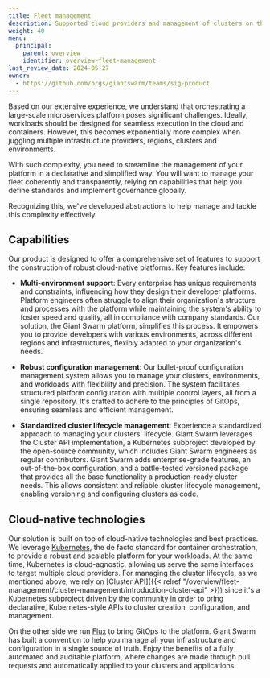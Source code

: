 ```yaml
---
title: Fleet management
description: Supported cloud providers and management of clusters on the Giant Swarm platform.
weight: 40
menu:
  principal:
    parent: overview
    identifier: overview-fleet-management
last_review_date: 2024-05-27
owner:
  - https://github.com/orgs/giantswarm/teams/sig-product
---
```


Based on our extensive experience, we understand that orchestrating a large-scale microservices platform poses significant challenges. Ideally, workloads should be designed for seamless execution in the cloud and containers. However, this becomes exponentially more complex when juggling multiple infrastructure providers, regions, clusters and environments.

With such complexity, you need to streamline the management of your platform in a declarative and simplified way. You will want to manage your fleet coherently and transparently, relying on capabilities that help you define standards and implement governance globally.

Recognizing this, we've developed abstractions to help manage and tackle this complexity effectively.

## Capabilities

Our product is designed to offer a comprehensive set of features to support the construction of robust cloud-native platforms. Key features include:

- **Multi-environment support**: Every enterprise has unique requirements and constraints, influencing how they design their developer platforms. Platform engineers often struggle to align their organization's structure and processes with the platform while maintaining the system's ability to foster speed and quality, all in compliance with company standards. Our solution, the Giant Swarm platform, simplifies this process. It empowers you to provide developers with various environments, across different regions and infrastructures, flexibly adapted to your organization's needs.

- **Robust configuration management**: Our bullet-proof configuration management system allows you to manage your clusters, environments, and workloads with flexibility and precision. The system facilitates structured platform configuration with multiple control layers, all from a single repository. It's crafted to adhere to the principles of GitOps, ensuring seamless and efficient management.

- **Standardized cluster lifecycle management**: Experience a standardized approach to managing your clusters' lifecycle. Giant Swarm leverages the Cluster API implementation, a Kubernetes subproject developed by the open-source community, which includes Giant Swarm engineers as regular contributors. Giant Swarm adds enterprise-grade features, an out-of-the-box configuration, and a battle-tested versioned package that provides all the base functionality a production-ready cluster needs. This allows consistent and reliable cluster lifecycle management, enabling versioning and configuring clusters as code.

## Cloud-native technologies

Our solution is built on top of cloud-native technologies and best practices. We leverage [Kubernetes](https://kubernetes.io/docs/concepts/overview/), the de facto standard for container orchestration, to provide a robust and scalable platform for your workloads. At the same time, Kubernetes is cloud-agnostic, allowing us serve the same interfaces to target multiple cloud providers. For managing the cluster lifecycle, as we mentioned above, we rely on [Cluster API]({{< relref "/overview/fleet-management/cluster-management/introduction-cluster-api" >}}) since it's a Kubernetes subproject driven by the community in order to bring declarative, Kubernetes-style APIs to cluster creation, configuration, and management.

On the other side we run [Flux](https://www.giantswarm.io/blog/gitops-with-flux-giant-swarm) to bring GitOps to the platform. Giant Swarm has built a convention to help you manage all your infrastructure and configuration in a single source of truth. Enjoy the benefits of a fully automated and auditable platform, where changes are made through pull requests and automatically applied to your clusters and applications.
